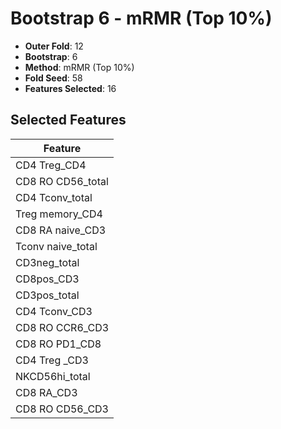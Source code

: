 # Bootstrap 6 - mRMR (Top 10%)

- **Outer Fold**: 12
- **Bootstrap**: 6
- **Method**: mRMR (Top 10%)
- **Fold Seed**: 58
- **Features Selected**: 16

## Selected Features

| Feature |
|---------|
| CD4 Treg_CD4 |
| CD8 RO CD56_total |
| CD4 Tconv_total |
| Treg memory_CD4 |
| CD8 RA naive_CD3 |
| Tconv naive_total |
| CD3neg_total |
| CD8pos_CD3 |
| CD3pos_total |
| CD4 Tconv_CD3 |
| CD8 RO CCR6_CD3 |
| CD8 RO PD1_CD8 |
| CD4 Treg _CD3 |
| NKCD56hi_total |
| CD8 RA_CD3 |
| CD8 RO CD56_CD3 |
